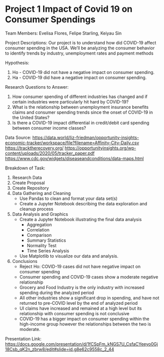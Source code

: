 
# Project 1 Impact of Covid 19 on Consumer Spendings
Team Members:  Evelisa Flores, Felipe Starling, Keiyau Sin

Project Descriptions: Our project is to understand how did COVID-19 affect consumer spending in the USA. We’ll be analyzing the consumer behavior to identify trends by industry, unemployment rates and payment methods

Hypothesis: 
1. Ho - COVID-19 did not have a negative impact on consumer spending.
2. Ha - COVID-19 did have a negative impact on consumer spending.

Research Questions to Answer:
1. How consumer spending of different industries has changed and if certain industries were particularly hit hard by COVID-19?
2. What is the relationship between unemployment insurance benefits claims and consumer spending trends since the onset of COVID-19 in the United States?
3. Is there a COVID-19 impact differential in credit/debit card spending between consumer income classes?

Data Source: 
https://data.world/liz-friedman/opportunity-insights-economic-tracker/workspace/file?filename=Affinity-City-Daily.csv
https://tracktherecovery.org/
https://opportunityinsights.org/wp-content/uploads/2020/05/tracker_paper.pdf
https://www.cdc.gov/widgets/diseaseandconditions/data-maps.html

Breakdown of Task:
1. Research Data
3. Create Proposal
4. Create Repository
5. Data Gathering and Cleaning
    * Use Pandas to clean and format your data set(s)
    * Create a Jupyter Notebook describing the data exploration and cleanup process
6. Data Analysis and Graphics
    * Create a Jupyter Notebook illustrating the final data analysis
        * Aggregation
        * Correlation
        * Comparison
        * Summary Statistics
        * Normality Test
        * Time Series Analysis
    * Use Matplotlib to visualize our data and analysis.
7. Conclusions
    * Reject Ho: COVID-19 cases did not have negative impact on consumer spending
    * Consumer spending and COVID-19 cases show a moderate negative relationship
    * Grocery and Food Industry is the only industry with increased spending during the analyzed period
    * All other industries show a significant drop in spending, and have not returned to pre-COVID level by the end of analyzed period
    * UI claims have increased and remained at a high level but its relationship with consumer spending is not conclusive
    * COVID-19 has a bigger impact on consumer spending within the high-income group however the relationships between the two is moderate.

Presentation Link: https://docs.google.com/presentation/d/1fCSpFm_kNGS7U_CsfaCYeeyo0Gj18Csb_qK2n_zbrw8/edit#slide=id.g8e62c9558c_2_44
